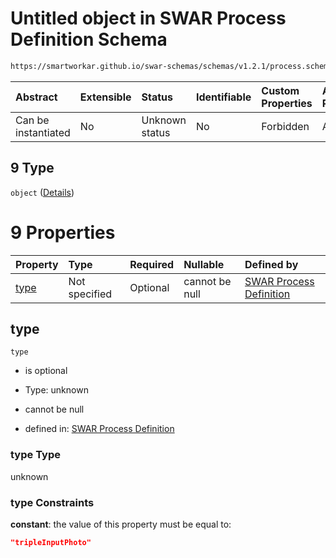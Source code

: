 # Untitled object in SWAR Process Definition Schema

```txt
https://smartworkar.github.io/swar-schemas/schemas/v1.2.1/process.schema.json#/properties/activities/additionalProperties/properties/instructions/additionalProperties/properties/implementation/oneOf/9
```



| Abstract            | Extensible | Status         | Identifiable | Custom Properties | Additional Properties | Access Restrictions | Defined In                                                                 |
| :------------------ | :--------- | :------------- | :----------- | :---------------- | :-------------------- | :------------------ | :------------------------------------------------------------------------- |
| Can be instantiated | No         | Unknown status | No           | Forbidden         | Allowed               | none                | [process.schema.json\*](../out/process.schema.json "open original schema") |

## 9 Type

`object` ([Details](process-properties-activities-additionalproperties-properties-instructions-additionalproperties-properties-implementation-oneof-9.md))

# 9 Properties

| Property      | Type          | Required | Nullable       | Defined by                                                                                                                                                                                                                                                                                                                                                                                                 |
| :------------ | :------------ | :------- | :------------- | :--------------------------------------------------------------------------------------------------------------------------------------------------------------------------------------------------------------------------------------------------------------------------------------------------------------------------------------------------------------------------------------------------------- |
| [type](#type) | Not specified | Optional | cannot be null | [SWAR Process Definition](process-properties-activities-additionalproperties-properties-instructions-additionalproperties-properties-implementation-oneof-9-properties-type.md "https://smartworkar.github.io/swar-schemas/schemas/v1.2.1/process.schema.json#/properties/activities/additionalProperties/properties/instructions/additionalProperties/properties/implementation/oneOf/9/properties/type") |

## type



`type`

* is optional

* Type: unknown

* cannot be null

* defined in: [SWAR Process Definition](process-properties-activities-additionalproperties-properties-instructions-additionalproperties-properties-implementation-oneof-9-properties-type.md "https://smartworkar.github.io/swar-schemas/schemas/v1.2.1/process.schema.json#/properties/activities/additionalProperties/properties/instructions/additionalProperties/properties/implementation/oneOf/9/properties/type")

### type Type

unknown

### type Constraints

**constant**: the value of this property must be equal to:

```json
"tripleInputPhoto"
```
